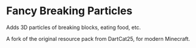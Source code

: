 # Fancy Breaking Particles
 Adds 3D particles of breaking blocks, eating food, etc.
 
 A fork of the original resource pack from DartCat25, for modern Minecraft.
